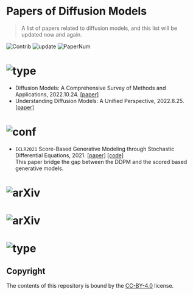 # Papers of Diffusion Models

> A list of papers related to diffusion models, and this list will be updated now and again.

<img src="https://img.shields.io/badge/Contributions-Welcome-278ea5" alt="Contrib"/> <img src="https://img.shields.io/badge/Last%20Update-2023--03--11-success" alt="update"/> <img src="https://img.shields.io/badge/Number%20of%20Papers-177-2D333B" alt="PaperNum"/>

# <img src="https://img.shields.io/badge/Paper%20Type-Survey-informational" alt="type"/>

- Diffusion Models: A Comprehensive Survey of Methods and Applications, 2022.10.24. [[paper]](https://arxiv.org/abs/2209.00796)
- Understanding Diffusion Models: A Unified Perspective, 2022.8.25. [[paper]](https://arxiv.org/abs/2208.11970)

# <img src="https://img.shields.io/badge/Paper%20Type-Milestone-red" alt="conf"/>

- `ICLR2021` Score-Based Generative Modeling through Stochastic Differential Equations, 2021. [[paper]](https://arxiv.org/abs/2011.13456) [[code]](https://github.com/yang-song/score_sde)<br>This paper bridge the gap between the DDPM and the scored based generative models.

# <img src="https://img.shields.io/badge/Paper%20Type-Applications-brightgreen" alt="arXiv"/>

# <img src="https://img.shields.io/badge/Paper%20Type-Theoretical-ff69bf" alt="arXiv"/>

# <img src="https://img.shields.io/badge/Paper%20Type-Comprehensive-FFD700" alt="type"/>

## Copyright

The contents of this repository is bound by the [CC-BY-4.0](https://creativecommons.org/licenses/by/4.0/) license.
